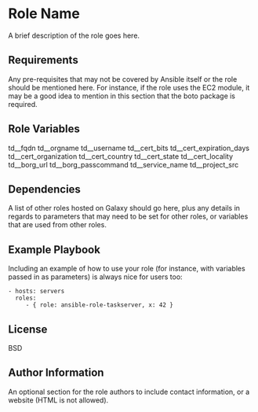 Role Name
=========

A brief description of the role goes here.

Requirements
------------

Any pre-requisites that may not be covered by Ansible itself or the role should
be mentioned here. For instance, if the role uses the EC2 module, it may be a
good idea to mention in this section that the boto package is required.

Role Variables
--------------

td__fqdn
td__orgname
td__username
td__cert_bits
td__cert_expiration_days
td__cert_organization
td__cert_country
td__cert_state
td__cert_locality
td__borg_url
td__borg_passcommand
td__service_name
td__project_src

Dependencies
------------

A list of other roles hosted on Galaxy should go here, plus any details in
regards to parameters that may need to be set for other roles, or variables that
are used from other roles.

Example Playbook
----------------

Including an example of how to use your role (for instance, with variables
passed in as parameters) is always nice for users too:

    - hosts: servers
      roles:
         - { role: ansible-role-taskserver, x: 42 }

License
-------

BSD

Author Information
------------------

An optional section for the role authors to include contact information, or a
website (HTML is not allowed).
